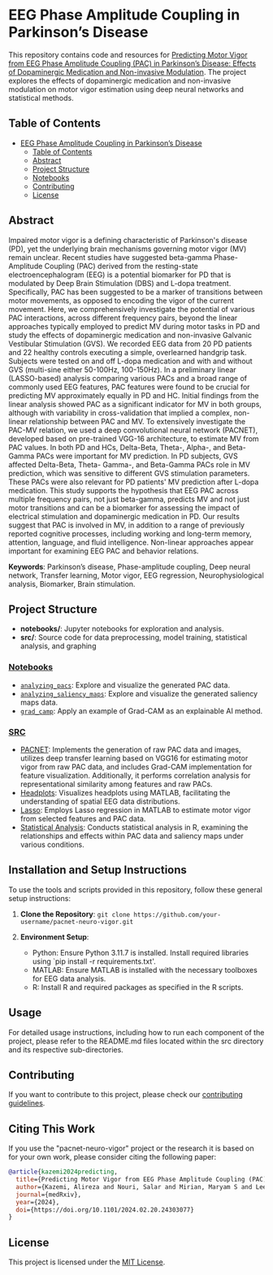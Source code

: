 # EEG Phase Amplitude Coupling in Parkinson’s Disease 

This repository contains code and resources for [Predicting Motor Vigor from EEG Phase Amplitude Coupling (PAC) in Parkinson’s Disease: Effects of Dopaminergic Medication and Non-invasive Modulation](https://www.medrxiv.org/content/10.1101/2024.02.20.24303077v1).
The project explores the effects of dopaminergic medication and non-invasive modulation on motor vigor estimation using deep neural networks and statistical methods.

## Table of Contents

- [EEG Phase Amplitude Coupling in Parkinson’s Disease](#eeg-phase-amplitude-coupling-in-parkinsons-disease)
  - [Table of Contents](#table-of-contents)
  - [Abstract](#abstract)
  - [Project Structure](#project-structure)
  - [Notebooks](#notebooks)
  - [Contributing](#contributing)
  - [License](#license)

## Abstract

Impaired motor vigor is a defining characteristic of Parkinson's disease (PD), yet the underlying brain mechanisms governing motor vigor (MV) remain unclear. Recent studies have suggested beta-gamma Phase-Amplitude Coupling (PAC) derived from the resting-state electroencephalogram (EEG) is a potential biomarker for PD that is modulated by Deep Brain Stimulation (DBS) and L-dopa treatment. Specifically, PAC has been suggested to be a marker of transitions between motor movements, as opposed to encoding the vigor of the current movement. Here, we comprehensively investigate the potential of various PAC interactions, across different frequency pairs, beyond the linear approaches typically employed to predict MV during motor tasks in PD and study the effects of dopaminergic medication and non-invasive Galvanic Vestibular Stimulation (GVS). We recorded EEG data from 20 PD patients and 22 healthy controls executing a simple, overlearned handgrip task. Subjects were tested on and off L-dopa medication and with and without GVS (multi-sine either 50-100Hz, 100-150Hz). In a preliminary linear (LASSO-based) analysis comparing various PACs and a broad range of commonly used EEG features, PAC features were found to be crucial for predicting MV approximately equally in PD and HC. Initial findings from the linear analysis showed PAC as a significant indicator for MV in both groups, although with variability in cross-validation that implied a complex, non-linear relationship between PAC and MV. To extensively investigate the PAC-MV relation, we used a deep convolutional neural network (PACNET), developed based on pre-trained VGG-16 architecture, to estimate MV from PAC values. In both PD and HCs, Delta-Beta, Theta-, Alpha-, and Beta-Gamma PACs were important for MV prediction. In PD subjects, GVS affected Delta-Beta, Theta- Gamma-, and Beta-Gamma PACs role in MV prediction, which was sensitive to different GVS stimulation parameters. These PACs were also relevant for PD patients' MV prediction after L-dopa medication. This study supports the hypothesis that EEG PAC across multiple frequency pairs, not just beta-gamma, predicts MV and not just motor transitions and can be a biomarker for assessing the impact of electrical stimulation and dopaminergic medication in PD. Our results suggest that PAC is involved in MV, in addition to a range of previously reported cognitive processes, including working and long-term memory, attention, language, and fluid intelligence. Non-linear approaches appear important for examining EEG PAC and behavior relations.

**Keywords**: Parkinson’s disease, Phase-amplitude coupling, Deep neural network, Transfer learning, Motor vigor, EEG regression, Neurophysiological analysis, Biomarker, Brain stimulation.

## Project Structure

- **notebooks/**: Jupyter notebooks for exploration and analysis.
- **src/**: Source code for data preprocessing, model training, statistical analysis, and graphing

### [Notebooks](./notebooks/)

- [`analyzing_pacs`](./notebooks/analyzing_pacs/): Explore and visualize the generated PAC data.
- [`analyzing_saliency_maps`](./notebooks/analyzing_saliency_maps/): Explore and visualize the generated saliency maps data.
- [`grad_camp`](./notebooks/grad_cam/): Apply an example of Grad-CAM as an explainable AI method.

### [SRC](./src/)

- [PACNET](./src/PACNET/): Implements the generation of raw PAC data and images, utilizes deep transfer learning based on VGG16 for estimating motor vigor from raw PAC data, and includes Grad-CAM implementation for feature visualization. Additionally, it performs correlation analysis for representational similarity among features and raw PACs.
- [Headplots](./src/Headplots/): Visualizes headplots using MATLAB, facilitating the understanding of spatial EEG data distributions.
- [Lasso](./src/Lasso/): Employs Lasso regression in MATLAB to estimate motor vigor from selected features and PAC data.
- [Statistical Analysis](./src/Statistical%20Analysis/): Conducts statistical analysis in R, examining the relationships and effects within PAC data and saliency maps under various conditions.

## Installation and Setup Instructions

To use the tools and scripts provided in this repository, follow these general setup instructions:

1. **Clone the Repository**: `git clone https://github.com/your-username/pacnet-neuro-vigor.git`

2. **Environment Setup**:
   - Python: Ensure Python 3.11.7 is installed. Install required libraries using `pip install -r requirements.txt'.
   - MATLAB: Ensure MATLAB is installed with the necessary toolboxes for EEG data analysis.
   - R: Install R and required packages as specified in the R scripts.

## Usage

For detailed usage instructions, including how to run each component of the project, please refer to the README.md files located within the src directory and its respective sub-directories.

## Contributing

If you want to contribute to this project, please check our [contributing guidelines](./CONTRIBUTING.md).

## Citing This Work

If you use the "pacnet-neuro-vigor" project or the research it is based on for your own work, please consider citing the following paper:

```bibtex
@article{kazemi2024predicting,
  title={Predicting Motor Vigor from EEG Phase Amplitude Coupling (PAC) in Parkinson′s Disease: Effects of Dopaminergic Medication and Non-invasive Modulation},
  author={Kazemi, Alireza and Nouri, Salar and Mirian, Maryam S and Lee, Soojin and McKeown, Martin},
  journal={medRxiv},
  year={2024},
  doi={https://doi.org/10.1101/2024.02.20.24303077}
}
```

## License

This project is licensed under the [MIT License](./LICENSE.md).
